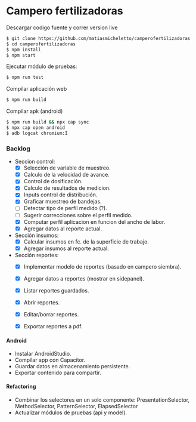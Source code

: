 # Campero fertilizadoras

Descargar codigo fuente y correr version live
```bash
$ git clone https://github.com/matiasmicheletto/camperofertilizadoras
$ cd camperofertilizadoras
$ npm install
$ npm start
```

Ejecutar módulo de pruebas:
```bash
$ npm run test
```

Compilar aplicación web
```bash
$ npm run build
```

Compilar apk (android)
```bash
$ npm run build && npx cap sync
$ npx cap open android
$ adb logcat chromium:I
```


### Backlog

  - Seccion control:  
    - [x] Selección de variable de muestreo.  
    - [x] Calculo de la velocidad de avance.  
    - [x] Control de dosificación.  
    - [x] Calculo de resultados de medicion.  
    - [x] Inputs control de distribución.  
    - [x] Graficar muestreo de bandejas.  
    - [ ] Detectar tipo de perfil medido (?).  
    - [ ] Sugerir correcciones sobre el perfil medido.  
    - [x] Computar perfil aplicacion en funcion del ancho de labor.  
    - [x] Agregar datos al reporte actual.  
  - Sección insumos:  
    - [x] Calcular insumos en fc. de la superficie de trabajo.  
    - [x] Agregar insumos al reporte actual.  
  - Sección reportes:  
    - [x] Implementar modelo de reportes (basado en campero siembra).  
    - [x] Agregar datos a reportes (mostrar en sidepanel).  
    - [x] Listar reportes guardados.  
    - [x] Abrir reportes.  
    - [x] Editar/borrar reportes.  
    - [x] Exportar reportes a pdf.  


#### Android
  - Instalar AndroidStudio.  
  - Compilar app con Capacitor.  
  - Guardar datos en almacenamiento persistente.  
  - Exportar contenido para compartir.  

#### Refactoring  
  - Combinar los selectores en un solo componente: PresentationSelector, MethodSelector, PatternSelector, ElapsedSelector 
  - Actualizar módulos de pruebas (api y model).
